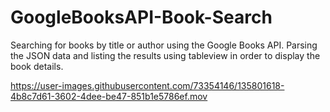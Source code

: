 # GoogleBooksAPI-Book-Search

Searching for books by title or author using the Google Books API. Parsing the JSON data and listing the results using tableview in order to display the book details.

https://user-images.githubusercontent.com/73354146/135801618-4b8c7d61-3602-4dee-be47-851b1e5786ef.mov

